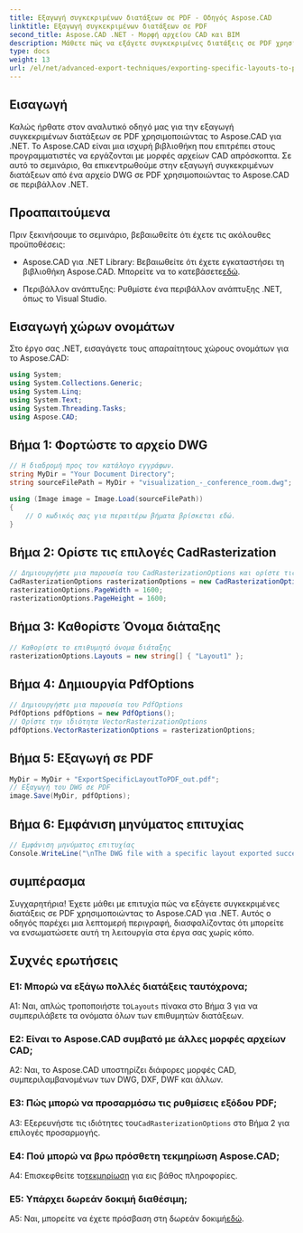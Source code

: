 ```yaml
---
title: Εξαγωγή συγκεκριμένων διατάξεων σε PDF - Οδηγός Aspose.CAD
linktitle: Εξαγωγή συγκεκριμένων διατάξεων σε PDF
second_title: Aspose.CAD .NET - Μορφή αρχείου CAD και BIM
description: Μάθετε πώς να εξάγετε συγκεκριμένες διατάξεις σε PDF χρησιμοποιώντας το Aspose.CAD για .NET. Οδηγός βήμα προς βήμα για απρόσκοπτη ενσωμάτωση.
type: docs
weight: 13
url: /el/net/advanced-export-techniques/exporting-specific-layouts-to-pdf/
---
```

## Εισαγωγή

Καλώς ήρθατε στον αναλυτικό οδηγό μας για την εξαγωγή συγκεκριμένων διατάξεων σε PDF χρησιμοποιώντας το Aspose.CAD για .NET. Το Aspose.CAD είναι μια ισχυρή βιβλιοθήκη που επιτρέπει στους προγραμματιστές να εργάζονται με μορφές αρχείων CAD απρόσκοπτα. Σε αυτό το σεμινάριο, θα επικεντρωθούμε στην εξαγωγή συγκεκριμένων διατάξεων από ένα αρχείο DWG σε PDF χρησιμοποιώντας το Aspose.CAD σε περιβάλλον .NET.

## Προαπαιτούμενα

Πριν ξεκινήσουμε το σεμινάριο, βεβαιωθείτε ότι έχετε τις ακόλουθες προϋποθέσεις:

-  Aspose.CAD για .NET Library: Βεβαιωθείτε ότι έχετε εγκαταστήσει τη βιβλιοθήκη Aspose.CAD. Μπορείτε να το κατεβάσετε[εδώ](https://releases.aspose.com/cad/net/).

- Περιβάλλον ανάπτυξης: Ρυθμίστε ένα περιβάλλον ανάπτυξης .NET, όπως το Visual Studio.

## Εισαγωγή χώρων ονομάτων

Στο έργο σας .NET, εισαγάγετε τους απαραίτητους χώρους ονομάτων για το Aspose.CAD:

```csharp
using System;
using System.Collections.Generic;
using System.Linq;
using System.Text;
using System.Threading.Tasks;
using Aspose.CAD;
```

## Βήμα 1: Φορτώστε το αρχείο DWG

```csharp
// Η διαδρομή προς τον κατάλογο εγγράφων.
string MyDir = "Your Document Directory";
string sourceFilePath = MyDir + "visualization_-_conference_room.dwg";

using (Image image = Image.Load(sourceFilePath))
{
    // Ο κωδικός σας για περαιτέρω βήματα βρίσκεται εδώ.
}
```

## Βήμα 2: Ορίστε τις επιλογές CadRasterization

```csharp
// Δημιουργήστε μια παρουσία του CadRasterizationOptions και ορίστε τις διάφορες ιδιότητές του
CadRasterizationOptions rasterizationOptions = new CadRasterizationOptions();
rasterizationOptions.PageWidth = 1600;
rasterizationOptions.PageHeight = 1600;
```

## Βήμα 3: Καθορίστε Όνομα διάταξης

```csharp
// Καθορίστε το επιθυμητό όνομα διάταξης
rasterizationOptions.Layouts = new string[] { "Layout1" };
```

## Βήμα 4: Δημιουργία PdfOptions

```csharp
// Δημιουργήστε μια παρουσία του PdfOptions
PdfOptions pdfOptions = new PdfOptions();
// Ορίστε την ιδιότητα VectorRasterizationOptions
pdfOptions.VectorRasterizationOptions = rasterizationOptions;
```

## Βήμα 5: Εξαγωγή σε PDF

```csharp
MyDir = MyDir + "ExportSpecificLayoutToPDF_out.pdf";
// Εξαγωγή του DWG σε PDF
image.Save(MyDir, pdfOptions);
```

## Βήμα 6: Εμφάνιση μηνύματος επιτυχίας

```csharp
// Εμφάνιση μηνύματος επιτυχίας
Console.WriteLine("\nThe DWG file with a specific layout exported successfully to PDF.\nFile saved at " + MyDir);
```

## συμπέρασμα

Συγχαρητήρια! Έχετε μάθει με επιτυχία πώς να εξάγετε συγκεκριμένες διατάξεις σε PDF χρησιμοποιώντας το Aspose.CAD για .NET. Αυτός ο οδηγός παρέχει μια λεπτομερή περιγραφή, διασφαλίζοντας ότι μπορείτε να ενσωματώσετε αυτή τη λειτουργία στα έργα σας χωρίς κόπο.

## Συχνές ερωτήσεις

### Ε1: Μπορώ να εξάγω πολλές διατάξεις ταυτόχρονα;

 A1: Ναι, απλώς τροποποιήστε το`Layouts` πίνακα στο Βήμα 3 για να συμπεριλάβετε τα ονόματα όλων των επιθυμητών διατάξεων.

### Ε2: Είναι το Aspose.CAD συμβατό με άλλες μορφές αρχείων CAD;

A2: Ναι, το Aspose.CAD υποστηρίζει διάφορες μορφές CAD, συμπεριλαμβανομένων των DWG, DXF, DWF και άλλων.

### Ε3: Πώς μπορώ να προσαρμόσω τις ρυθμίσεις εξόδου PDF;

 A3: Εξερευνήστε τις ιδιότητες του`CadRasterizationOptions` στο Βήμα 2 για επιλογές προσαρμογής.

### Ε4: Πού μπορώ να βρω πρόσθετη τεκμηρίωση Aspose.CAD;

 A4: Επισκεφθείτε το[τεκμηρίωση](https://reference.aspose.com/cad/net/) για εις βάθος πληροφορίες.

### Ε5: Υπάρχει δωρεάν δοκιμή διαθέσιμη;

 A5: Ναι, μπορείτε να έχετε πρόσβαση στη δωρεάν δοκιμή[εδώ](https://releases.aspose.com/).